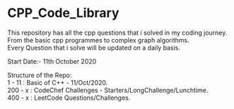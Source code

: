# CPP_Code_Library
This repository has all the cpp questions that i solved in my coding journey.  
From the basic cpp programmes to complex graph algorithms.    
Every Question that i solve will be updated on a daily basis. 

Start Date:- 11th October 2020

Structure of the Repo:   
1 - 11 : Basic of C++ - 11/Oct/2020.      
200 - x : CodeChef Challenges - Starters/LongChallenge/Lunchtime.  
400 - x : LeetCode Questions/Challenges.  
